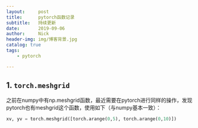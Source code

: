 ```yaml
---
layout:     post
title:      pytorch函数记录
subtitle:   持续更新
date:       2019-09-06
author:     Nick
header-img: img/博客背景.jpg
catalog: true
tags:
    - pytorch

---
```


## 1. `torch.meshgrid`

之前在numpy中有np.meshgrid函数，最近需要在pytorch进行同样的操作，发现pytorch也有meshgrid这个函数，使用如下（与numpy基本一致）：

```python
xv, yv = torch.meshgrid([torch.arange(0,5), torch.arange(0,10)])
```

